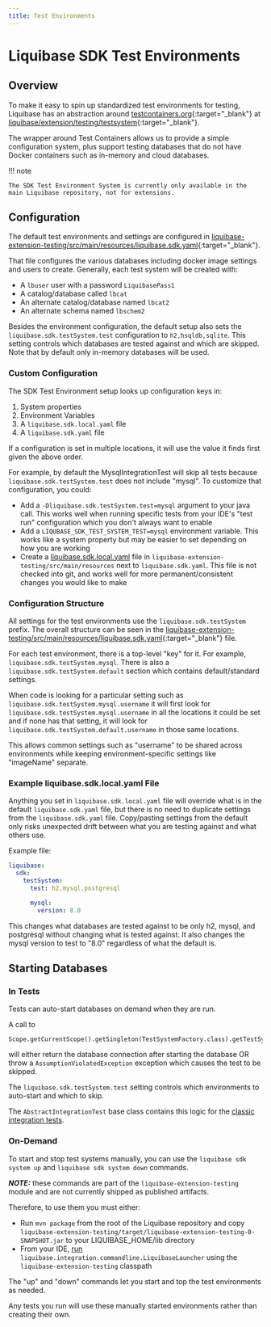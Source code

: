 ```yaml
---
title: Test Environments
---
```


# Liquibase SDK Test Environments

## Overview

To make it easy to spin up standardized test environments for testing, Liquibase has an abstraction around [testcontainers.org](https://testcontainers.org){:target="_blank"}
at [liquibase/extension/testing/testsystem](https://github.com/liquibase/liquibase/tree/master/liquibase-extension-testing/src/main/java/liquibase/extension/testing/testsystem){:target="_blank"}.

The wrapper around Test Containers allows us to provide a simple configuration system, plus support testing databases that do not have Docker containers such as in-memory and cloud databases.

!!! note

    The SDK Test Environment System is currently only available in the main Liquibase repository, not for extensions.

## Configuration

The default test environments and settings are configured in [liquibase-extension-testing/src/main/resources/liquibase.sdk.yaml](https://github.com/liquibase/liquibase/tree/master/liquibase-extension-testing/src/main/resources/liquibase.sdk.yaml){:target="_blank"}.

That file configures the various databases including docker image settings and users to create. Generally, each test system will be created with:

- A `lbuser` user with a password `LiquibasePass1`
- A catalog/database called `lbcat`
- An alternate catalog/database named `lbcat2` 
- An alternate schema named `lbschem2`

Besides the environment configuration, the default setup also sets the `liquibase.sdk.testSystem.test` configuration to `h2,hsqldb,sqlite`. This setting controls which databases are tested against and which are skipped. Note that by default only in-memory databases will be used.

### Custom Configuration

The SDK Test Environment setup looks up configuration keys in:

1. System properties
1. Environment Variables
1. A `liquibase.sdk.local.yaml` file
1. A `liquibase.sdk.yaml` file

If a configuration is set in multiple locations, it will use the value it finds first given the above order.

For example, by default the MysqlIntegrationTest will skip all tests because `liquibase.sdk.testSystem.test` does not include "mysql". To customize that configuration, you could:

- Add a `-Dliquibase.sdk.testSystem.test=mysql` argument to your java call. This works well when running specific tests from your IDE's "test run" configuration which you don't always want to enable
- Add a `LIQUBASE_SDK_TEST_SYSTEM_TEST=mysql` environment variable. This works like a system property but may be easier to set depending on how you are working
- Create a [liquibase.sdk.local.yaml](#example-liquibasesdklocalyaml-file) file in `liquibase-extension-testing/src/main/resources` next to `liquibase.sdk.yaml`. This file is not checked into git, and works well for more permanent/consistent changes you would like to make

### Configuration Structure

All settings for the test environments use the `liquibase.sdk.testSystem` prefix. The overall structure can be seen in the [liquibase-extension-testing/src/main/resources/liquibase.sdk.yaml](https://github.com/liquibase/liquibase/tree/master/liquibase-extension-testing/src/main/resources/liquibase.sdk.yaml){:target="_blank"} file.

For each test environment, there is a top-level "key" for it. For example, `liquibase.sdk.testSystem.mysql`. There is also a `liquibase.sdk.testSystem.default` section which contains default/standard settings.

When code is looking for a particular setting such as `liquibase.sdk.testSystem.mysql.username` it will first look for `liquibase.sdk.testSystem.mysql.username` in all the locations it could be set
and if none has that setting, it will look for `liquibase.sdk.testSystem.default.username` in those same locations.

This allows common settings such as "username" to be shared across environments while keeping environment-specific settings like "imageName" separate. 

### Example liquibase.sdk.local.yaml File

Anything you set in `liquibase.sdk.local.yaml` file will override what is in the default `liquibase.sdk.yaml` file, but there is no need to duplicate settings from the `liquibase.sdk.yaml` file.
Copy/pasting settings from the default only risks unexpected drift between what you are testing against and what others use.

Example file:

```yaml
liquibase:
  sdk:
    testSystem:
      test: h2,mysql,postgresql

      mysql:
        version: 8.0
```

This changes what databases are tested against to be only h2, mysql, and postgresql without changing what is tested against. It also changes the mysql version to test to "8.0" regardless of what the default is.

## Starting Databases

### In Tests

Tests can auto-start databases on demand when they are run. 

A call to 
```
Scope.getCurrentScope().getSingleton(TestSystemFactory.class).getTestSystem("mysql")
```

will either return the database connection after starting the database OR throw a `AssumptionViolatedException` exception which causes the test to be skipped.

The `liquibase.sdk.testSystem.test` setting controls which environments to auto-start and which to skip.

The `AbstractIntegrationTest` base class contains this logic for the [classic integration tests](integration-tests.md).

### On-Demand

To start and stop test systems manually, you can use the `liquibase sdk system up` and `liquibase sdk system down` commands.

**_NOTE:_** these commands are part of the `liquibase-extension-testing` module and are not currently shipped as published artifacts.

Therefore, to use them you must either:

- Run `mvn package` from the root of the Liquibase repository and copy `liquibase-extension-testing/target/liquibase-extension-testing-0-SNAPSHOT.jar` to your LIQUIBASE_HOME/lib directory 
- From your IDE, [run](../get-started/env-setup.md) `liquibase.integration.commandline.LiquibaseLauncher` using the `liquibase-extension-testing` classpath 

The "up" and "down" commands let you start and top the test environments as needed. 

Any tests you run will use these manually started environments rather than creating their own.  